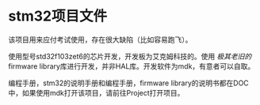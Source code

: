 # stm32项目文件

该项目用来应付考试使用，存在很大缺陷（比如容易跑飞）。

使用型号std32f103zet6的芯片开发，开发板为艾克姆科技的。使用 *极其老旧的* firmware library库进行开发，并非HAL库。开发软件为mdk，有意者可以自取。

编程手册，stm32的说明手册和编程手册，firmware library的说明书都在DOC中，如果使用mdk打开该项目，请前往Project打开项目。